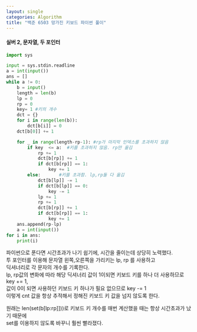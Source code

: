 ```yaml
---
layout: single
categories: Algorithm
title: "백준 6503 망가진 키보드 파이썬 풀이"
---
```

#### 실버 2, 문자열, 두 포인터

```py
import sys

input = sys.stdin.readline
a = int(input())
ans = []
while a != 0:
    b = input()
    length = len(b)
    lp = 0
    rp = 0
    key= 1 #키의 개수
    dct = {}
    for i in range(len(b)):
        dct[b[i]] = 0
    dct[b[0]] += 1

    for _ in range(length-rp-1): #rp가 마지막 인덱스를 초과하지 않음
        if key  <= a:  #키를 초과하지 않음. rp만 옮김
            rp += 1
            dct[b[rp]] += 1
            if dct[b[rp]] == 1:
                key += 1
        else:       #키를 초과함. lp,rp둘 다 옮김
            dct[b[lp]] -= 1
            if dct[b[lp]] == 0:
                key -= 1
            lp += 1
            rp += 1
            dct[b[rp]] += 1
            if dct[b[rp]] == 1:
                key += 1
    ans.append(rp-lp)
    a = int(input())
for i in ans:
    print(i)
```

파이썬으로 푼다면 시간초과가 나기 쉽기에, 시간을 줄이는데 상당히 노력했다.<br>
투 포인터를 이용해 문자열 왼쪽,오른쪽을 가리키는 lp, rp 를 사용하고<br>
딕셔너리로 각 문자의 개수를 기록한다.<br>
lp, rp값의 변화에 따라 해당 딕셔너리 값이 1이되면 키보드 키를 하나 더 사용하므로 key += 1,<br>
값이 0이 되면 사용하던 키보드 키 하나가 필요 없으므로 key -= 1<br>
이렇게 cnt 값을 항상 추적해서 정해진 키보드 키 값을 넘지 않도록 한다.<br>

원래는 len(set(b[lp:rp]]))로 키보드 키 개수를 매번 계산했을 때는 항상 시간초과가 났기 때문에<br>
set를 이용하지 않도록 바꾸니 훨씬 빨라졌다. 
